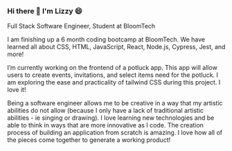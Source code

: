 ### Hi there 👋 I'm Lizzy 😄

Full Stack Software Engineer, Student at BloomTech

I am finishing up a 6 month coding bootcamp at BloomTech. We have learned all about CSS, HTML, JavaScript, React, Node.js, Cypress, Jest, and more!

I’m currently working on the frontend of a potluck app. This app will allow users to create events, invitations, and select items need for the potluck. I am exploring the ease and practicality of tailwind CSS during this project. I love it! 

Being a software engineer allows me to be creative in a way that my artistic abilities do not allow (because I only have a lack of traditional artistic abilities - ie singing or drawing). I love learning new technologies and be able to think in ways that are more innovative as I code. The creation process of building an application from scratch is amazing. I love how all of the pieces come together to generate a working product!

<!--
**lizzythomson/lizzythomson** is a ✨ _special_ ✨ repository because its `README.md` (this file) appears on your GitHub profile.
-->
